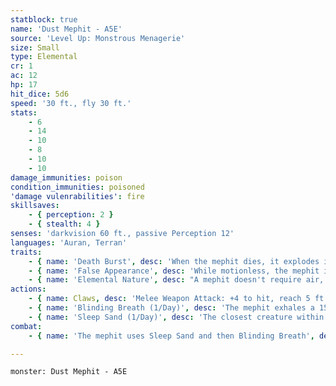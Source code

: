 ```yaml
---
statblock: true
name: 'Dust Mephit - A5E'
source: 'Level Up: Monstrous Menagerie'
size: Small
type: Elemental
cr: 1
ac: 12
hp: 17
hit_dice: 5d6
speed: '30 ft., fly 30 ft.'
stats:
    - 6
    - 14
    - 10
    - 8
    - 10
    - 10
damage_immunities: poison
condition_immunities: poisoned
'damage vulenrabilities': fire
skillsaves:
    - { perception: 2 }
    - { stealth: 4 }
senses: 'darkvision 60 ft., passive Perception 12'
languages: 'Auran, Terran'
traits:
    - { name: 'Death Burst', desc: 'When the mephit dies, it explodes into dust. Each creature within 5 feet makes a DC 10 Constitution saving throw. On a failure, the creature is blinded until the end of its next turn.' }
    - { name: 'False Appearance', desc: 'While motionless, the mephit is indistinguishable from a pile of dirt.' }
    - { name: 'Elemental Nature', desc: "A mephit doesn't require air, sustenance, or sleep." }
actions:
    - { name: Claws, desc: 'Melee Weapon Attack: +4 to hit, reach 5 ft., one target. Hit: 4 (1d4 + 2) slashing damage.' }
    - { name: 'Blinding Breath (1/Day)', desc: 'The mephit exhales a 15-foot cone of dust. Each creature in the area makes a DC 10 Constitution saving throw. On a failure, the creature is blinded for 1 minute. It repeats the saving throw at the end of each of its turns, ending the effect on itself on a success.' }
    - { name: 'Sleep Sand (1/Day)', desc: 'The closest creature within 60 feet with 20 hit points or fewer falls asleep for 1 minute. It awakens early if it takes damage or a creature uses an action to shake it awake. Constructs and undead are immune to this effect.' }
combat:
    - { name: 'The mephit uses Sleep Sand and then Blinding Breath', desc: 'If outnumbered by conscious and non-blind opponents, it flees. Otherwise, it attacks with its claws.' }

---
```

```statblock
monster: Dust Mephit - A5E
```
